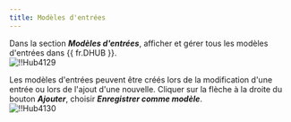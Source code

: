 ```yaml
---
title: Modèles d'entrées
---
```

Dans la section ***Modèles d'entrées***, afficher et gérer tous les modèles d'entrées dans {{ fr.DHUB }}.  
![!!Hub4129](https://webdevolutions.azureedge.net/docs/fr/hub/Hub4129.png) 

Les modèles d'entrées peuvent être créés lors de la modification d'une entrée ou lors de l'ajout d'une nouvelle. Cliquer sur la flèche à la droite du bouton ***Ajouter***, choisir ***Enregistrer comme modèle***.  
![!!Hub4130](https://webdevolutions.azureedge.net/docs/fr/hub/Hub4130.png) 
